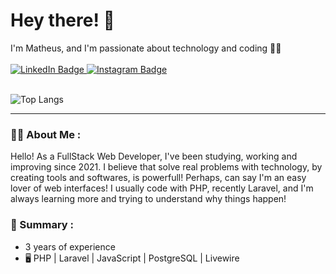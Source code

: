 <div id="header" align="left" >
  <div>
    <h1> Hey there! 🖖 </h1>
    <span>I'm Matheus, and I'm passionate about technology and coding 🧑‍💻</span>
    <br><br>
    <a href="https://www.linkedin.com/in/matheus-domingues-motta-918438257/)">
      <img src="https://img.shields.io/badge/LinkedIn-blue?style=for-the-badge&logo=linkedin&logoColor=white" alt="LinkedIn Badge"/>
    </a>
    <a href="https://www.instagram.com/omotta.dev/">
      <img src="https://img.shields.io/badge/Instagram-E4405F?style=for-the-badge&logo=instagram&logoColor=white" alt="Instagram Badge"/>
    </a>
  </div>

  <br>
  
   ![Top Langs](https://github-readme-stats.vercel.app/api/top-langs/?username=MatheusMottaGit&hide_progress=true&theme=gruvbox)
   
  ---

### :man_technologist: About Me :
  <span>
    Hello! As a FullStack Web Developer, I've been studying, working and improving since 2021. I believe that solve real problems with technology, by creating tools and softwares, is powerfull! Perhaps, can say I'm an easy lover of web interfaces! I usually code with PHP, recently Laravel, and I'm always learning more and trying to understand why things happen!
  </span>

<br>

### :scroll: Summary :
  - 3 years of experience
  - 🖥️ PHP | Laravel | JavaScript | PostgreSQL | Livewire

